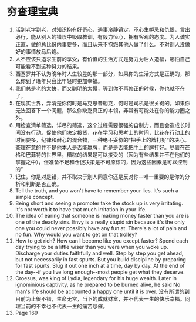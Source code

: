 # 穷查理宝典

1. 活到老学到老，对知识抱有好奇心，遇事冷静镇定，不心生妒忌和仇恨，言出必行，能从别人的错误中吸取教训，有毅力恒心，拥有客观的态度。为人诚实正直，做的总比份内事要多，而且从来不抱怨其他人做了什么。不对别人没做好的事情放马后炮。
2. 人不应该只追求生前的享受，有价值的生活方式是努力为后人造福，哪怕自己可能看不到这种努力的结果。
3. 西塞罗并不认为晚年时人生较差的那一部分，如果你的生活方式是正确的，那么你到了晚年只会比年轻时更加幸福。
4. 我们总是老的太快，而又聪明的太慢，等到你不再修正的时候，你也就不在了。
5. 在现实世界，弄清楚你何时是马克思普朗克，何时是司机是很关键的。如果你无法回答下一个问题，那么你缺乏真正的本领，非常有可能处在你的能力圈之外。
6. 用检查清单筛选，详尽的筛选，这个过程需要很强的自制力，而且会造成长时间没有行动。促使他们决定投资，花在学习和思考上的时间，比花在行动上的时间要多，纪律和耐心的混合物，一种绝不妥协的“把手上的牌打好”的决心。查理在意的并不是他本人是否能赢牌，而是是否能把手上的牌打好。尽管在芒格和巴菲特的世界里，糟糕的结果是可以接受的（因为有些结果并不在他们的掌握之中），但准备不足和仓促决策是不可原谅的，因为这些因素是可以控制的”
7. 记住，你是对是错，并不取决于别人同意你还是反对你--唯一重要的是你的分析和判断是否正确。
8. Tell the truth, and you won't have to remember your lies. It's such a simple concept.
9. Being short and seeing a promoter take the stock up is very irritating. It's not worth it to have that much irritation in your life.
10. The idea of earing that someone is making money faster than you are is one of the deadly sins. Envy is a really stupid sin because it's the only one you could never possibly have any fun at. There's a lot of pain and no fun. Why would you want to get on that trolley?
11. How to get rich? How can I become like you except faster? Spend each day trying to be a little wiser than you were when you woke up. Discharge your duties faithfully and well. Step by step you get ahead, but not necessarily in fast spurts. But you build discipline by preparing for fast spurts. Slug it out one inch at a time, day by day. At the end of the day--if you live long enough--most people get what they deserve.
12. Croesus, was king of Lydia, legendary for his huge wealth. Later in ignominious captivity, as he prepared to be burned alive, he said No man's life should be accounted a happy one until it is over. 没有所谓的到目前为止很不错，生命无常，当下的成就财富，并不代表一生的快乐幸福。同理当前的不幸也不代表一生的痛苦悲催。
13. Page 169
